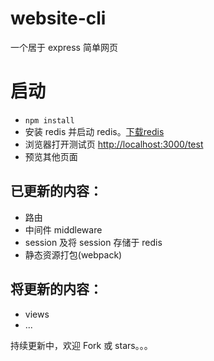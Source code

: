 # website-cli

一个居于 express 简单网页

# 启动

 - `npm install`
 - 安装 redis 并启动 redis。[下载redis](https://redis.io/download)
 - 浏览器打开测试页 [http://localhost:3000/test](http://localhost:3000/test)
 - 预览其他页面

## 已更新的内容：

 - 路由
 - 中间件 middleware
 - session 及将 session 存储于 redis
 - 静态资源打包(webpack)


## 将更新的内容：
 
 - views
 - ...

持续更新中，欢迎 Fork 或 stars。。。
